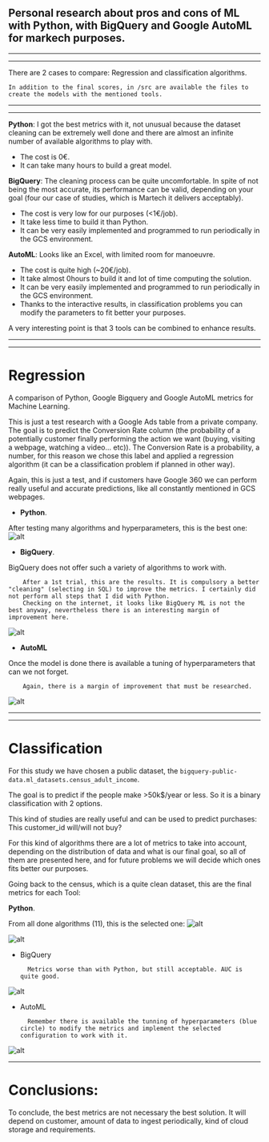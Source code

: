 ## Personal research about pros and cons of ML with Python, with BigQuery and Google AutoML for markech purposes.

------------------
---------------------

There are 2 cases to compare: Regression and classification algorithms.

    In addition to the final scores, in /src are available the files to create the models with the mentioned tools. 

----------------------
--------------------------


**Python**: I got the best metrics with it, not unusual because the dataset cleaning can be extremely well done and there are almost an infinite number of available algorithms to play with. 

- The cost is 0€.
- It can take many hours to build a great model.

**BigQuery**: The cleaning process can be quite uncomfortable. In spite of not being the most accurate, its performance can be valid, depending on your goal (four our case of studies, which is Martech it delivers acceptably).

- The cost is very low for our purposes (<1€/job).
- It take less time to build it than Python.
- It can be very easily implemented and programmed to run periodically in the GCS environment.

**AutoML**: Looks like an Excel, with limited room for manoeuvre. 

- The cost is quite high (~20€/job).
- It take almost 0hours to build it and lot of time computing the solution.
- It can be very easily implemented and programmed to run periodically in the GCS environment.
- Thanks to the interactive results, in classification problems you can modify the parameters to fit better your purposes.

A very interesting point is that 3 tools can be combined to enhance results.


----------------------
--------------------------

# Regression

A comparison of Python, Google Bigquery and Google AutoML  metrics for Machine Learning. 

This is just a test research with a Google Ads table from a private company. The goal is to predict the Conversion Rate column (the probability of a potentially customer finally performing the action we want (buying, visiting a webpage, watching a video... etc)). The Conversion Rate is a probability, a number, for this reason we chose this label and applied a regression algorithm (it can be a classification problem if planned in other way). 

Again, this is just a test, and if customers have Google 360 we can perform really useful and accurate predictions, like all constantly mentioned in GCS webpages.




- **Python**.

After testing many algorithms and hyperparameters, this is the best one:
![alt](./pics/python.png "")


- **BigQuery**.

BigQuery does not offer such a variety of algorithms to work with.

        After a 1st trial, this are the results. It is compulsory a better "cleaning" (selecting in SQL) to improve the metrics. I certainly did not perform all steps that I did with Python.
        Checking on the internet, it looks like BigQuery ML is not the best anyway, nevertheless there is an interesting margin of improvement here.

![alt](./pics/ml_bigquery.png "")



- **AutoML**

Once the model is done there is available a tuning of hyperparameters that can we not forget.
        
        Again, there is a margin of improvement that must be researched.

![alt](./pics/automl.png "")



-----------------------------------------------------
----------------

# Classification

For this study we have chosen a public dataset, the `bigquery-public-data.ml_datasets.census_adult_income`.

The goal is to predict if the people make >50k$/year or less. So it is a binary classification with 2 options.

This kind of studies are really useful and can be used to predict purchases: This customer_id will/will not buy?

For this kind of algorithms there are a lot of metrics to take into account, depending on the distribution of data and what is our final goal, so all of them are presented here, and for future problems we will decide which ones fits better our purposes.

Going back to the census, which is a quite clean dataset, this are the final metrics for each Tool:

**Python**.

From all done algorithms (11), this is the selected one:
![alt](./pics/classifiermetricspython1.png "")

![alt](./pics/classifiermetricspython2.png "")

- BigQuery

        Metrics worse than with Python, but still acceptable. AUC is quite good.
![alt](./pics/evaluate.png " ")

- AutoML

        Remember there is available the tunning of hyperparameters (blue circle) to modify the metrics and implement the selected configuration to work with it.
![alt](./pics/classification_metris.png " ")

----------------------

# Conclusions:

To conclude, the best metrics are not necessary the best solution. It will depend on customer, amount of data to ingest periodically, kind of cloud storage and requirements. 